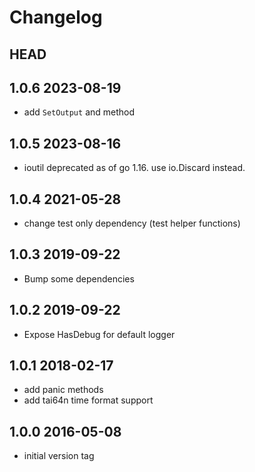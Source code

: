 Changelog
=========

## HEAD

## 1.0.6 2023-08-19
*   add `SetOutput` and method

## 1.0.5 2023-08-16
*   ioutil deprecated as of go 1.16. use io.Discard instead.

## 1.0.4 2021-05-28
*   change test only dependency (test helper functions)

## 1.0.3 2019-09-22
*   Bump some dependencies

## 1.0.2 2019-09-22
*   Expose HasDebug for default logger

## 1.0.1 2018-02-17
*   add panic methods
*   add tai64n time format support

## 1.0.0 2016-05-08
*   initial version tag
